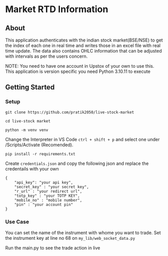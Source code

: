 # Market RTD Information
## About
This application authenticates with the indian stock market(BSE/NSE) to get the index of each one in real time and writes those in an excel file with real time update. The data also contains OHLC information that can be adjusted with intervals as per the users concern.

NOTE: You need to have one account in Upstox of your own to use this. This application is version specific you need Python 3.10.11 to execute

## Getting Started
### Setup
``` git clone https://github.com/pratik2050/live-stock-market ```

``` cd live-stock market ```

``` python -m venv venv ```

Change the Interpreter in VS Code ``` ctrl + shift + p ``` and select one under /Scripts/Activate (Recomended).

``` pip install -r requirements.txt ```

Create `credentials.json` and copy the following json and replace the credentails with your own

```
{
    "api_key": "your api key",
    "secret_key" : "your secret key",
    "r_url" : "your redirect url",
    "totp_key" : "your TOTP KEY",
    "mobile_no" : "mobile number",
    "pin" : "your account pin"
}

```

### Use Case
You can set the name of the instrument with whome you want to trade. Set the instrument key at line no 68 on `my_lib/web_socket_data.py` 

Run the main.py to see the trade action in live






